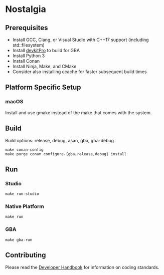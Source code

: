# Nostalgia

## Prerequisites

* Install GCC, Clang, or Visual Studio with C++17 support (including std::filesystem)
* Install [devkitPro](https://devkitpro.org/wiki/Getting_Started) to build for GBA
* Install Python 3
* Install Conan
* Install Ninja, Make, and CMake
* Consider also installing ccache for faster subsequent build times

## Platform Specific Setup

### macOS

Install and use gmake instead of the make that comes with the system.

## Build

Build options: release, debug, asan, gba, gba-debug

	make conan-config
	make purge conan configure-{gba,release,debug} install

## Run

### Studio

	make run-studio

### Native Platform

	make run

### GBA

	make gba-run

## Contributing

Please read the [Developer Handbook](developer-handbook.md) for information on
coding standards.
